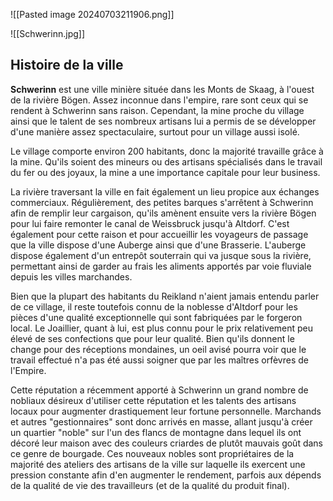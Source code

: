 ![[Pasted image 20240703211906.png]]


![[Schwerinn.jpg]]

## Histoire de la ville

**Schwerinn** est une ville minière située dans les Monts de Skaag, à l'ouest de la rivière Bögen. Assez inconnue dans l'empire, rare sont ceux qui se rendent à Schwerinn sans raison. Cependant, la mine proche du village ainsi que le talent de ses nombreux artisans lui a permis de se développer d'une manière assez spectaculaire, surtout pour un village aussi isolé.

Le village comporte environ 200 habitants, donc la majorité travaille grâce à la mine. Qu'ils soient des mineurs ou des artisans spécialisés dans le travail du fer ou des joyaux, la mine a une importance capitale pour leur business.

La rivière traversant la ville en fait également un lieu propice aux échanges commerciaux. Régulièrement, des petites barques s'arrêtent à Schwerinn afin de remplir leur cargaison, qu'ils amènent ensuite vers la rivière Bögen pour lui faire remonter le canal de Weissbruck jusqu'à Altdorf. C'est également pour cette raison et pour accueillir les voyageurs de passage que la ville dispose d'une Auberge ainsi que d'une Brasserie. L'auberge dispose également d'un entrepôt souterrain qui va jusque sous la rivière, permettant ainsi de garder au frais les aliments apportés par voie fluviale depuis les villes marchandes.

Bien que la plupart des habitants du Reikland n'aient jamais entendu parler de ce village, il reste toutefois connu de la noblesse d'Altdorf pour les pièces d'une qualité exceptionnelle qui sont fabriquées par le forgeron local. Le Joaillier, quant à lui, est plus connu pour le prix relativement peu élevé de ses confections que pour leur qualité. Bien qu'ils donnent le change pour des réceptions mondaines, un oeil avisé pourra voir que le travail effectué n'a pas été aussi soigner que par les maîtres orfèvres de l'Empire.

Cette réputation a récemment apporté à Schwerinn un grand nombre de nobliaux désireux d'utiliser cette réputation et les talents des artisans locaux pour augmenter drastiquement leur fortune personnelle. Marchands et autres "gestionnaires" sont donc arrivés en masse, allant jusqu'à créer un quartier "noble" sur l'un des flancs de montagne dans lequel ils ont décoré leur maison avec des couleurs criardes de plutôt mauvais goût dans ce genre de bourgade. Ces nouveaux nobles sont propriétaires de la majorité des ateliers des artisans de la ville sur laquelle ils exercent une pression constante afin d'en augmenter le rendement, parfois aux dépends de la qualité de vie des travailleurs (et de la qualité du produit final).
